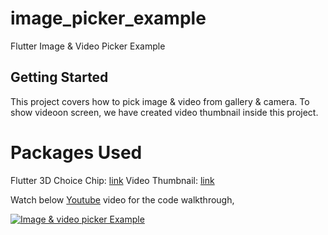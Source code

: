 # image_picker_example

Flutter Image & Video Picker Example

## Getting Started

This project covers how to pick image & video from gallery & camera. To show videoon screen, we have created video thumbnail inside this project.

# Packages Used
Flutter 3D Choice Chip: [link](https://pub.dev/packages/flutter_3d_choice_chip)
Video Thumbnail: [link](https://pub.dev/packages/video_thumbnail)


Watch below [Youtube](https://www.youtube.com/watch?v=Z_UCTPpgKWI) video for the code walkthrough,

[![Image & video picker Example](https://img.youtube.com/vi/Z_UCTPpgKWI/0.jpg)](https://www.youtube.com/watch?v=Z_UCTPpgKWI)

